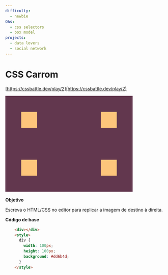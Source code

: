 ```yaml
---
difficulty:
  - newbie
OAs:
  - css selectors
  - box model
projects:
  - data lovers
  - social network
---
```


# CSS Carrom

[https://cssbattle.dev/play/2](https://cssbattle.dev/play/2)

![](css-carrom.png)

__Objetivo__

Escreva o HTML/CSS no editor para replicar a imagem de destino à direita.

__Código de base__

```html
    <div></div>
    <style>
      div {
        width: 100px;
        height: 100px;
        background: #dd6b4d;
      }
    </style>
```
